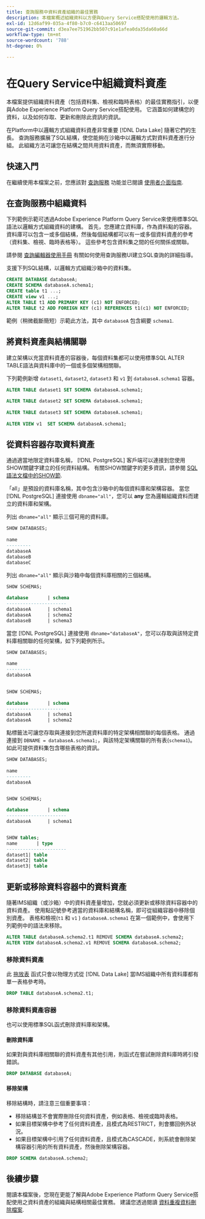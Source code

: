 ```yaml
---
title: 查詢服務中資料資產組織的最佳實務
description: 本檔案概述組織資料以方便與Query Service搭配使用的邏輯方法。
exl-id: 12d6af99-035a-4f80-b7c0-c6413aa50697
source-git-commit: d3ea7ee751962bb507c91e1afea0da35da60a66d
workflow-type: tm+mt
source-wordcount: '788'
ht-degree: 0%

---
```


# 在Query Service中組織資料資產

本檔案提供組織資料資產（包括資料集、檢視和臨時表格）的最佳實務指引，以便與Adobe Experience Platform Query Service搭配使用。 它涵蓋如何建構您的資料，以及如何存取、更新和刪除此資訊的資訊。

在Platform中以邏輯方式組織資料資產非常重要 [!DNL Data Lake] 隨著它們的生長。 查詢服務擴展了SQL結構，使您能夠在沙箱中以邏輯方式對資料資產進行分組。 此組織方法可讓您在結構之間共用資料資產，而無須實際移動。

## 快速入門

在繼續使用本檔案之前，您應該對 [查詢服務](../home.md) 功能並已閱讀 [使用者介面指南](../ui/user-guide.md).

## 在查詢服務中組織資料

下列範例示範可透過Adobe Experience Platform Query Service來使用標準SQL語法以邏輯方式組織資料的建構。 首先，您應建立資料庫，作為資料點的容器。 資料庫可以包含一或多個結構，然後每個結構都可以有一或多個資料資產的參考（資料集、檢視、臨時表格等）。 這些參考包含資料集之間的任何關係或關聯。

請參閱 [查詢編輯器使用手冊](../ui/user-guide.md) 有關如何使用查詢服務UI建立SQL查詢的詳細指導。

支援下列SQL結構，以邏輯方式組織沙箱中的資料集。

```SQL
CREATE DATABASE databaseA;
CREATE SCHEMA databaseA.schema1;
CREATE table t1 ...;
CREATE view v1 ...;
ALTER TABLE t1 ADD PRIMARY KEY (c1) NOT ENFORCED;
ALTER TABLE t2 ADD FOREIGN KEY (c1) REFERENCES t1(c1) NOT ENFORCED;
```

範例（稍微截斷簡短）示範此方法，其中 `databaseA` 包含綱要 `schema1`.

## 將資料資產與結構關聯

建立架構以充當資料資產的容器後，每個資料集都可以使用標準SQL ALTER TABLE語法與資料庫中的一個或多個架構相關聯。

下列範例新增 `dataset1`, `dataset2`, `dataset3` 和 `v1` 到 `databaseA.schema1` 容器。

```SQL
ALTER TABLE dataset1 SET SCHEMA databaseA.schema1;
 
ALTER TABLE dataset2 SET SCHEMA databaseA.schema1;
 
ALTER TABLE dataset3 SET SCHEMA databaseA.schema1;
 
ALTER VIEW v1  SET SCHEMA databaseA.schema1;
```

## 從資料容器存取資料資產

通過適當地限定資料庫名稱， [!DNL PostgreSQL] 客戶端可以連接到您使用SHOW關鍵字建立的任何資料結構。 有關SHOW關鍵字的更多資訊，請參閱 [SQL語法文檔中的SHOW節](../sql/syntax.md#show).

「all」是預設的資料庫名稱，其中包含沙箱中的每個資料庫和架構容器。 當您 [!DNL PostgreSQL] 連接使用 `dbname="all"`，您可以 **any** 您為邏輯組織資料而建立的資料庫和架構。

列出 `dbname="all"` 顯示三個可用的資料庫。

```sql
SHOW DATABASES;
  
name     
---------
databaseA
databaseB
databaseC
```

列出 `dbname="all"` 顯示與沙箱中每個資料庫相關的三個結構。

```SQL
SHOW SCHEMAS;
  
database       | schema
----------------------
databaseA      | schema1
databaseA      | schema2
databaseB      | schema3
```

當您 [!DNL PostgreSQL] 連接使用 `dbname="databaseA"`，您可以存取與該特定資料庫相關聯的任何架構，如下列範例所示。

```sql
SHOW DATABASES;
  
name     
---------
databaseA
 

SHOW SCHEMAS;
  
database       | schema
----------------------
databaseA      | schema1
databaseA      | schema2
```

點標籤法可讓您存取與連接到您所選資料庫的特定架構相關聯的每個表格。 通過連接到 `DBNAME = databaseA.schema1;`，與該特定架構關聯的所有表(`schema1`)。 如此可提供資料集包含哪些表格的資訊。

```sql
SHOW DATABASES;
  
name     
---------
databaseA


SHOW SCHEMAS;
  
database       | schema
----------------------
databaseA      | schema1


SHOW tables;
name       | type
----------------------
dataset1| table
dataset2| table
dataset3| table
```

## 更新或移除資料容器中的資料資產

隨著IMS組織（或沙箱）中的資料資產量增加，您就必須更新或移除資料容器中的資料資產。 使用點記號參考適當的資料庫和結構名稱，即可從組織容器中移除個別資產。 表格和檢視(`t1` 和 `v1` ) `databaseA.schema1` 在第一個範例中，會使用下列範例中的語法來移除。

```sql
ALTER TABLE databaseA.schema2.t1 REMOVE SCHEMA databaseA.schema2;
ALTER VIEW databaseA.schema2.v1 REMOVE SCHEMA databaseA.schema2;
```

### 移除資料資產

此 [拖放表](../sql/syntax.md#drop-table) 函式只會以物理方式從 [!DNL Data Lake] 當IMS組織中所有資料庫都有單一表格參考時。

```sql
DROP TABLE databaseA.schema2.t1;
```

### 移除資料資產容器

也可以使用標準SQL函式刪除資料庫和架構。

#### 刪除資料庫

如果對與資料庫相關聯的資料資產有其他引用，則函式在嘗試刪除資料庫時將引發錯誤。

```sql
DROP DATABASE databaseA;
```

#### 移除架構

移除結構時，請注意三個重要事項：

- 移除結構並不會實際刪除任何資料資產，例如表格、檢視或臨時表格。
- 如果目標架構中參考了任何資料資產，且模式為RESTRICT，則會擲回例外狀況。
- 如果目標架構中引用了任何資料資產，且模式為CASCADE，則系統會刪除架構容器引用的所有資料資產，然後刪除架構容器。

```sql
DROP SCHEMA databaseA.schema2;
```

## 後續步驟

閱讀本檔案後，您現在更能了解與Adobe Experience Platform Query Service搭配使用之資料資產的組織與結構相關最佳實務。 建議您透過閱讀 [資料重複資料刪除檔案](../essential-concepts/deduplication.md).
